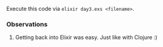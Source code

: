Execute this code via `elixir day3.exs <filename>`.

### Observations

1. Getting back into Elixir was easy.  Just like with Clojure :)
